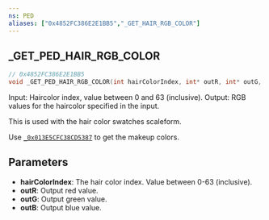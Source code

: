 ```yaml
---
ns: PED
aliases: ["0x4852FC386E2E1BB5","_GET_HAIR_RGB_COLOR"]
---
```

## _GET_PED_HAIR_RGB_COLOR

```c
// 0x4852FC386E2E1BB5
void _GET_PED_HAIR_RGB_COLOR(int hairColorIndex, int* outR, int* outG, int* outB);
```

Input: Haircolor index, value between 0 and 63 (inclusive).
Output: RGB values for the haircolor specified in the input.

This is used with the hair color swatches scaleform.

Use [`_0x013E5CFC38CD5387`](#_0x013E5CFC38CD5387) to get the makeup colors.


## Parameters
* **hairColorIndex**: The hair color index. Value between 0-63 (inclusive).
* **outR**: Output red value.
* **outG**: Output green value.
* **outB**: Output blue value.

